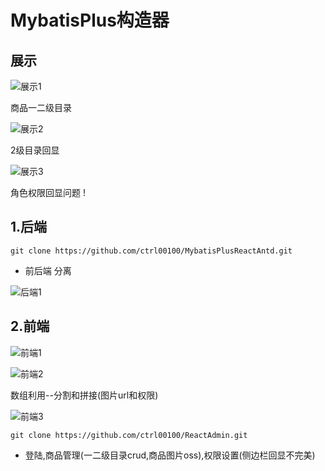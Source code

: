 # MybatisPlus构造器

## 展示

![展示1](https://github.com/ctrl00100/ReactAdmin/blob/master/img/暂时1.jpg)

商品一二级目录

![展示2](https://github.com/ctrl00100/ReactAdmin/blob/master/img/展示2.jpg)

2级目录回显

![展示3](https://github.com/ctrl00100/ReactAdmin/blob/master/img/展示3.jpg)

角色权限回显问题  !


## 1.后端

```shell
git clone https://github.com/ctrl00100/MybatisPlusReactAntd.git
```

- 前后端    分离



![后端1](https://github.com/ctrl00100/ReactAdmin/blob/master/img/后端1)

## 2.前端

![前端1](https://github.com/ctrl00100/ReactAdmin/blob/master/img/前端1)

![前端2](https://github.com/ctrl00100/ReactAdmin/blob/master/img/前端2)

数组利用--分割和拼接(图片url和权限)

![前端3](https://github.com/ctrl00100/ReactAdmin/blob/master/img/前端3)

```shell
git clone https://github.com/ctrl00100/ReactAdmin.git
```
- 登陆,商品管理(一二级目录crud,商品图片oss),权限设置(侧边栏回显不完美)

